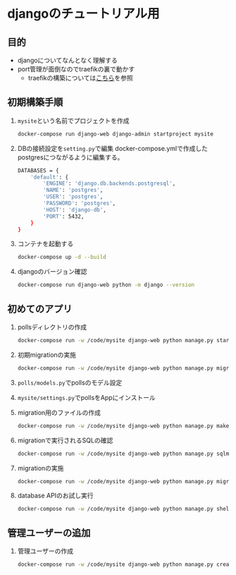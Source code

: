 # djangoのチュートリアル用

## 目的

- djangoについてなんとなく理解する
- port管理が面倒なのでtraefikの裏で動かす
  - traefikの構築については[こちら](https://github.com/vnzzzz/docker-mgr)を参照

## 初期構築手順

1. `mysite`という名前でプロジェクトを作成

    ```bash
    docker-compose run django-web django-admin startproject mysite
    ```

1. DBの接続設定を`setting.py`で編集
    docker-compose.ymlで作成したpostgresにつながるように編集する。

    ```bash
    DATABASES = {
        'default': {
            'ENGINE': 'django.db.backends.postgresql',
            'NAME': 'postgres',
            'USER': 'postgres',
            'PASSWORD': 'postgres',
            'HOST': 'django-db',
            'PORT': 5432,
        }
    }
    ```

1. コンテナを起動する

    ```bash
    docker-compose up -d --build
    ```

1. djangoのバージョン確認

    ```bash
    docker-compose run django-web python -m django --version  
    ```

## 初めてのアプリ

1. pollsディレクトリの作成

    ```bash
    docker-compose run -w /code/mysite django-web python manage.py startapp polls
    ```

1. 初期migrationの実施

    ```bash
    docker-compose run -w /code/mysite django-web python manage.py migrate
    ```

1. `polls/models.py`でpollsのモデル設定

1. `mysite/settings.py`でpollsをAppにインストール

1. migration用のファイルの作成

    ```bash
    docker-compose run -w /code/mysite django-web python manage.py makemigrations polls
    ```

1. migrationで実行されるSQLの確認

    ```bash
    docker-compose run -w /code/mysite django-web python manage.py sqlmigrate polls 0001
    ```

1. migrationの実施

    ```bash
    docker-compose run -w /code/mysite django-web python manage.py migrate
    ```

1. database APIのお試し実行

    ```bash
    docker-compose run -w /code/mysite django-web python manage.py shell
    ```

## 管理ユーザーの追加

1. 管理ユーザーの作成

    ```bash
    docker-compose run -w /code/mysite django-web python manage.py createsuperuser
    ```
